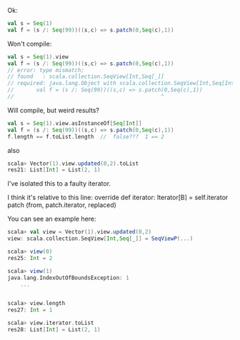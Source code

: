 Ok:
```scala
val s = Seq(1)
val f = (s /: Seq(99))((s,c) => s.patch(0,Seq(c),1))
```

Won't compile:
```scala
val s = Seq(1).view
val f = (s /: Seq(99))((s,c) => s.patch(0,Seq(c),1))
// error: type mismatch;
// found   : scala.collection.SeqView[Int,Seq[_]]
// required: java.lang.Object with scala.collection.SeqView[Int,Seq[Int]]
//       val f = (s /: Seq(99))((s,c) => s.patch(0,Seq(c),1))
//                                              ^
```

Will compile, but weird results?
```scala
val s = Seq(1).view.asInstanceOf[Seq[Int]]
val f = (s /: Seq(99))((s,c) => s.patch(0,Seq(c),1))
f.length == f.toList.length  //  false???  1 == 2
```
also
```scala
scala> Vector(1).view.updated(0,2).toList
res21: List[Int] = List(2, 1)
```
I've isolated this to a faulty iterator.

I think it's relative to this line:     override def iterator: Iterator[B] = self.iterator patch (from, patch.iterator, replaced)

You can see an example here:

```scala
scala> val view = Vector(1).view.updated(0,2)
view: scala.collection.SeqView[Int,Seq[_]] = SeqViewP(...)

scala> view(0)
res25: Int = 2

scala> view(1)
java.lang.IndexOutOfBoundsException: 1
	...


scala> view.length
res27: Int = 1

scala> view.iterator.toList
res28: List[Int] = List(2, 1)
```
